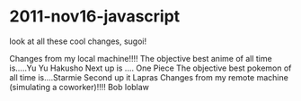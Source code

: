 # 2011-nov16-javascript

look at all these cool changes, sugoi!

Changes from my local machine!!!!
The objective best anime of all time is.....Yu Yu Hakusho
            Next up is .... One Piece
The objective best pokemon of all time is....Starmie
		Second up it Lapras
Changes from my remote machine (simulating a coworker)!!!!
Bob loblaw
